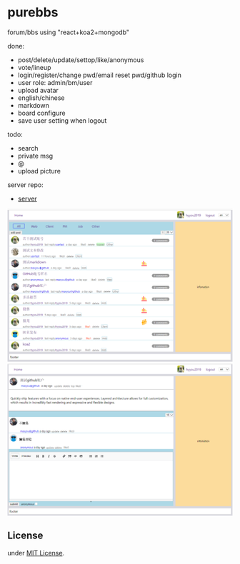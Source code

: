 # purebbs
forum/bbs using "react+koa2+mongodb"

done:

- post/delete/update/settop/like/anonymous
- vote/lineup
- login/register/change pwd/email reset pwd/github login
- user role: admin/bm/user
- upload avatar
- english/chinese
- markdown
- board configure
- save user setting when logout 

todo:

- search
- private msg
- @
- upload picture

server repo:
- [server](https://github.com/maxyou/purebbs-server)


![](https://github.com/maxyou/purebbs/raw/master/post.PNG)
![](https://github.com/maxyou/purebbs/raw/master/detail.PNG)

## License<br>
under [MIT License](http://www.opensource.org/licenses/MIT).
